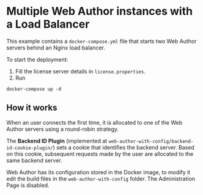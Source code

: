 Multiple Web Author instances with a Load Balancer
==================================================

This example contains a `docker-compose.yml` file that starts two Web Author servers behind an Nginx load balancer.

To start the deployment:

1. Fill the license server details in `license.properties`.
2. Run

```
docker-compose up -d
```

How it works
------------

When an user connects the first time, it is allocated to one of the Web Author servers using a round-robin strategy. 

The **Backend ID Plugin** (implemented at `web-author-with-config/backend-id-cookie-plugin/`) sets a cookie that identifies the backend server. Based on this cookie, subsequent requests made by the user are allocated to the same backend server.

Web Author has its configuration stored in the Docker image, to modify it edit the build files in the `web-author-with-config` folder. The Administration Page is disabled.
